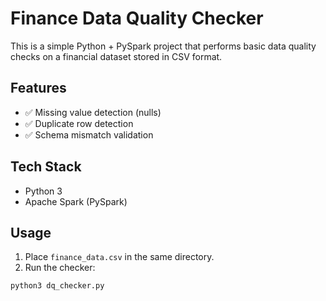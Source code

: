 # Finance Data Quality Checker

This is a simple Python + PySpark project that performs basic data quality checks on a financial dataset stored in CSV format.

## Features

- ✅ Missing value detection (nulls)
- ✅ Duplicate row detection
- ✅ Schema mismatch validation

## Tech Stack

- Python 3
- Apache Spark (PySpark)

## Usage

1. Place `finance_data.csv` in the same directory.
2. Run the checker:

```bash
python3 dq_checker.py
